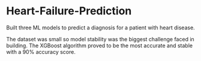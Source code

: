 # Heart-Failure-Prediction
Built three ML models to predict a diagnosis for a patient with heart disease.

The dataset was small so model stability was the biggest challenge faced in building.
The XGBoost algorithm proved to be the most accurate and stable with a 90% accuracy score.
